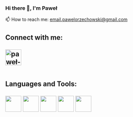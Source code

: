 ### Hi there 👋, I'm Paweł

📫 How to reach me: [email.pawelorzechowski@gmail.com](mailto:email.pawelorzechowski@gmail.com)

<h2>Connect with me: <br><br>
<a href="https://linkedin.com/in/paweł-orzechowski-396a7425a" rel="nofollow"><img align="center" src="https://raw.githubusercontent.com/rahuldkjain/github-profile-readme-generator/master/src/images/icons/Social/linked-in-alt.svg" alt="paweł-orzechowski-396a7425a" height="50" width="50" style="max-width: 100%;"></a>

<be><br>
Languages and Tools: <br><br>
<img src="https://github.com/oziesiek/oziesiek/assets/110523018/c7d26ea9-e64e-45b9-aed1-01d47cc30b9c" width="50" height="50">
<img src="https://github.com/oziesiek/oziesiek/assets/110523018/91d7056f-d8b3-4e26-ab23-15fca58ceb81" width="50" height="50">
<img src="https://github.com/oziesiek/oziesiek/assets/110523018/9890b6d2-0cf1-40b9-a533-5ef7b99fd133" width="50" height="50">
<img src="https://github.com/oziesiek/oziesiek/assets/110523018/55fbe1ae-45ce-4b23-b370-00cc7396da30" width="50" height="50">
<img src="https://github.com/oziesiek/oziesiek/assets/110523018/b1aadcc6-2f67-4561-8fdb-cd908f56d893" width="50" height="50">
</h2>

<!--
**oziesiek/oziesiek** is a ✨ _special_ ✨ repository because its `README.md` (this file) appears on your GitHub profile.

Here are some ideas to get you started:

- 🔭 I’m currently working on ...
- 🌱 I’m currently learning ...
- 👯 I’m looking to collaborate on ...
- 🤔 I’m looking for help with ...
- 💬 Ask me about ...
-  ...
- 😄 Pronouns: ...
- ⚡ Fun fact: ...
-->
